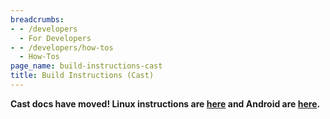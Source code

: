 ```yaml
---
breadcrumbs:
- - /developers
  - For Developers
- - /developers/how-tos
  - How-Tos
page_name: build-instructions-cast
title: Build Instructions (Cast)
---
```


**Cast docs have moved! Linux instructions are
[here](https://chromium.googlesource.com/chromium/src/+/HEAD/docs/linux/cast_build_instructions.md)
and Android are
[here](https://chromium.googlesource.com/chromium/src/+/HEAD/docs/android_cast_build_instructions.md).**
